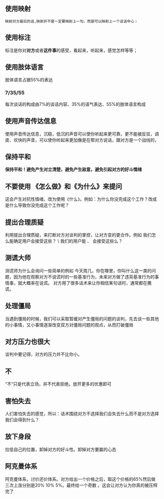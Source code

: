 ## 使用映射
    映射对方最后的话,映射并不是一定要映射上一句，而是可以映射上一个谈话中心；

## 使用标注 
  标注是你对**对方**或者**这件事**的感受，看起来，听起来，感觉怎样等等；

## 使用肢体语言
  肢体语言占据55%的表达
  
### 7/35/55
  每次谈话的构成由7%的谈话内容、35%的语气表达、55%的肢体语言构成

## 使用声音传达信息
  使用声音传达信息，沉稳，低沉的声音可以使你听起来更可靠，更不能被反驳，调皮、欢快的声音，可以使你听起来更加像是在帮对方说话，跟对方是一个战线的，

## 保持平和
  **保持平和！避免产生对立清楚，避免产生敌意，避免引起对方的好斗情绪**

## 不要使用 《怎么做》和《为什么》来提问
这会产生对抗性情绪，改为使用《什么》。例如：为什么你没完成这个工作？改成 是什么导致你没完成这个工作呢？

## 提出合理质疑
利用提出合理质疑，来打断对方对谈判的掌控，让对方变的更合作。例如 我们怎么能确定用户会接受这些？ \ 我们的用户能 、 会接受这些么？


## 测谎大师

测谎师为什么会询问一些简单的例如 今天周几，你在哪里，你叫什么这一类的问题，因为他在观察对方不说谎时的一些基准行为，未来对方做了违背基准行为的事情事，就大概率在说谎。 对方用了很多话术来让你相信某句话时，通常都在撒谎。

## 处理僵局

当遇到僵局的时候，我们可以采取暂缓对产生僵局的问题的谈判，先去谈一些其他的小事情，又小事情逐渐改变双方对僵局问题的观点，从而打破僵局

## 对方压力也很大

谈判中要记得，对方的压力并不比你小。

## 不

“不“只是代表立场，并不代表拒绝。放开更多的优惠即可

## 害怕失去

人们害怕失去的感觉，所以：话术围绕对方不选择我们会失去什么而不是对方选择我们会得到什么？

## 放下身段

拉低自己的位置，卸掉对方的好斗性。卸掉对方要赢的心态

## 阿克曼体系

阿克曼体系，讨价还价体系。对方给出一个价格之后，取这个价格的65%然后做三次上涨分别是20% 10% 5%。最终给一个奇数 。这会让对方认为你真的被压榨完了

